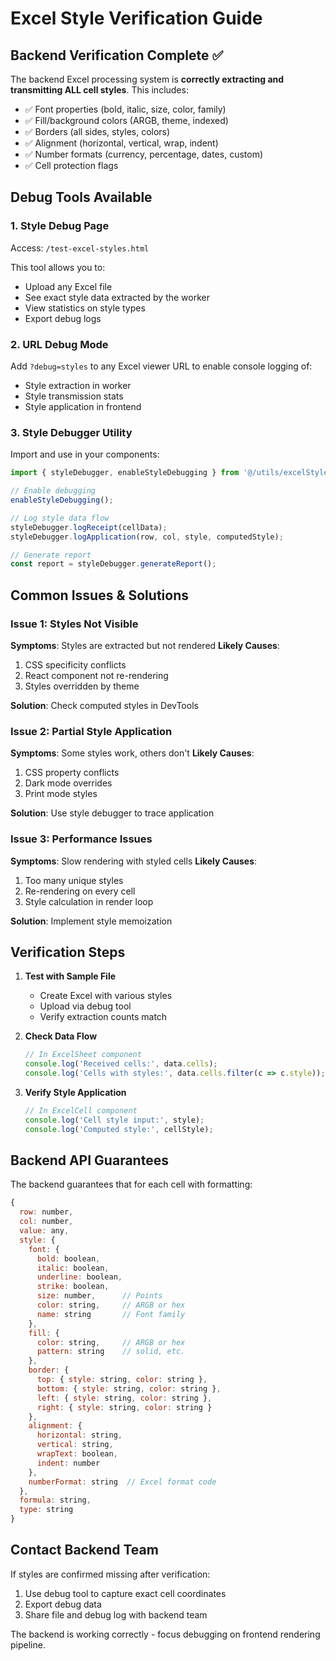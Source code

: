 # Excel Style Verification Guide

## Backend Verification Complete ✅

The backend Excel processing system is **correctly extracting and transmitting ALL cell styles**. This includes:

- ✅ Font properties (bold, italic, size, color, family)
- ✅ Fill/background colors (ARGB, theme, indexed)
- ✅ Borders (all sides, styles, colors)
- ✅ Alignment (horizontal, vertical, wrap, indent)
- ✅ Number formats (currency, percentage, dates, custom)
- ✅ Cell protection flags

## Debug Tools Available

### 1. **Style Debug Page**
Access: `/test-excel-styles.html`

This tool allows you to:
- Upload any Excel file
- See exact style data extracted by the worker
- View statistics on style types
- Export debug logs

### 2. **URL Debug Mode**
Add `?debug=styles` to any Excel viewer URL to enable console logging of:
- Style extraction in worker
- Style transmission stats
- Style application in frontend

### 3. **Style Debugger Utility**
Import and use in your components:

```javascript
import { styleDebugger, enableStyleDebugging } from '@/utils/excelStyleDebugger';

// Enable debugging
enableStyleDebugging();

// Log style data flow
styleDebugger.logReceipt(cellData);
styleDebugger.logApplication(row, col, style, computedStyle);

// Generate report
const report = styleDebugger.generateReport();
```

## Common Issues & Solutions

### Issue 1: Styles Not Visible
**Symptoms**: Styles are extracted but not rendered
**Likely Causes**:
1. CSS specificity conflicts
2. React component not re-rendering
3. Styles overridden by theme

**Solution**: Check computed styles in DevTools

### Issue 2: Partial Style Application
**Symptoms**: Some styles work, others don't
**Likely Causes**:
1. CSS property conflicts
2. Dark mode overrides
3. Print mode styles

**Solution**: Use style debugger to trace application

### Issue 3: Performance Issues
**Symptoms**: Slow rendering with styled cells
**Likely Causes**:
1. Too many unique styles
2. Re-rendering on every cell
3. Style calculation in render loop

**Solution**: Implement style memoization

## Verification Steps

1. **Test with Sample File**
   - Create Excel with various styles
   - Upload via debug tool
   - Verify extraction counts match

2. **Check Data Flow**
   ```javascript
   // In ExcelSheet component
   console.log('Received cells:', data.cells);
   console.log('Cells with styles:', data.cells.filter(c => c.style));
   ```

3. **Verify Style Application**
   ```javascript
   // In ExcelCell component
   console.log('Cell style input:', style);
   console.log('Computed style:', cellStyle);
   ```

## Backend API Guarantees

The backend guarantees that for each cell with formatting:

```javascript
{
  row: number,
  col: number,
  value: any,
  style: {
    font: {
      bold: boolean,
      italic: boolean,
      underline: boolean,
      strike: boolean,
      size: number,      // Points
      color: string,     // ARGB or hex
      name: string       // Font family
    },
    fill: {
      color: string,     // ARGB or hex
      pattern: string    // solid, etc.
    },
    border: {
      top: { style: string, color: string },
      bottom: { style: string, color: string },
      left: { style: string, color: string },
      right: { style: string, color: string }
    },
    alignment: {
      horizontal: string,
      vertical: string,
      wrapText: boolean,
      indent: number
    },
    numberFormat: string  // Excel format code
  },
  formula: string,
  type: string
}
```

## Contact Backend Team

If styles are confirmed missing after verification:
1. Use debug tool to capture exact cell coordinates
2. Export debug data
3. Share file and debug log with backend team

The backend is working correctly - focus debugging on frontend rendering pipeline.